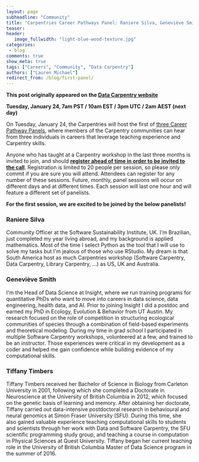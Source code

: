 ```yaml
---
layout: page
subheadline: "Community"
title: "Carpentries Career Pathways Panel: Raniere Silva, Geneviève Smith, Tiffany Timbers"
teaser:
header:
   image_fullwidth: "light-blue-wood-texture.jpg"
categories:
 - blog
comments: true
show_meta: true
tags: ["Careers", "Community", "Data Carpentry"]
authors: ["Lauren Michael"]
redirect_from: /blog/first-panel/
--- 
```


**This post originally appeared on the [Data Carpentry website](https://datacarpentry.org)**

**Tuesday, January 24, 7am PST / 10am EST / 3pm UTC / 2am AEST (next day)**  

On Tuesday, January 24, the Carpentries will host the first of
[three Career Pathway Panels](https://software-carpentry.org/blog/2016/12/careers.html), where members of the Carpentry communities
can hear from three individuals in careers that leverage teaching experience and Carpentry skills.  

Anyone who has taught at a Carpentry workshop in the last three months is invited to join, and should
**[register ahead of time in order to be invited to the call](https://goo.gl/forms/R2ZHFf90Wmn787WI2)**.
Registration is limited to 20 people per session, so please only commit if you are sure you will attend.
Attendees can register for any number of these sessions. Future, monthly, panel sessions will occur on different days and at different
times. Each session will last one hour and will feature a different set of panelists.  

**For the first session, we are excited to be joined by the below panelists!**  

### Raniere Silva  
Community Officer at the Software Sustainability Institute, UK. I'm Brazilian, just completed my year living abroad, and my background
is applied mathematics. Most of the time I select Python as the tool that I will use to solve my tasks but I'm jealous of those who use
RStudio. My dream is that South America host as much Carpentries workshop (Software Carpentry, Data Carpentry, Library Carpentry, ...)
as US, UK and Australia.  

### Geneviève Smith  
I'm the Head of Data Science at Insight, where we run training programs for quantitative PhDs who want to move into careers in
data science, data engineering, health data, and AI. Prior to joining Insight I did a postdoc and earned my PhD in Ecology,
Evolution & Behavior from UT Austin. My research focused on the role of competition in structuring ecological communities of species
through a combination of field-based experiments and theoretical modeling. During my time in grad school I participated in multiple
Software Carpentry workshops, volunteered at a few, and trained to be an instructor. Those experiences were critical in my development
as a coder and helped me gain confidence while building evidence of my computational skills.  

### Tiffany Timbers  
Tiffany Timbers received her Bachelor of Science in Biology from Carleton University in 2001, following which she completed a Doctorate
in Neuroscience at the University of British Columbia in 2012, which focused on the genetic basis of learning and memory. After
obtaining her doctorate, Tiffany carried out data-intensive postdoctoral research in behavioural and neural genomics at Simon Fraser
University (SFU). During this time, she also gained valuable experience teaching computational skills to students and scientists
through her work with Data and Software Carpentry, the SFU scientific programming study group, and teaching a course in computation
in Physical Sciences at Quest University. Tiffany began her current teaching role in the University of British Columbia Master of
Data Science program in the summer of 2016.  

